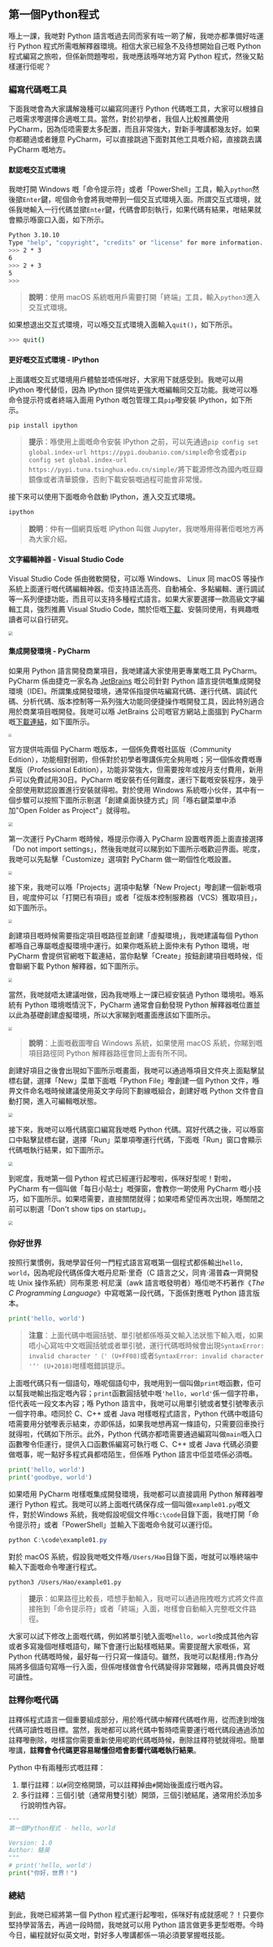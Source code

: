 ## 第一個Python程式

喺上一課，我哋對 Python 語言嘅過去同而家有咗一啲了解，我哋亦都準備好咗運行 Python 程式所需嘅解釋器環境。相信大家已經急不及待想開始自己嘅 Python 程式編寫之旅啦，但係新問題嚟啦，我哋應該喺咩地方寫 Python 程式，然後又點樣運行佢呢？

### 編寫代碼嘅工具

下面我哋會為大家講解幾種可以編寫同運行 Python 代碼嘅工具，大家可以根據自己嘅需求嚟選擇合適嘅工具。當然，對於初學者，我個人比較推薦使用 PyCharm，因為佢唔需要太多配置，而且非常強大，對新手嚟講都幾友好。如果你都聽過或者鍾意 PyCharm，可以直接跳過下面對其他工具嘅介紹，直接跳去講 PyCharm 嘅地方。

#### 默認嘅交互式環境

我哋打開 Windows 嘅「命令提示符」或者「PowerShell」工具，輸入`python`然後撳`Enter`鍵，呢個命令會將我哋帶到一個交互式環境入面。所謂交互式環境，就係我哋輸入一行代碼並撳`Enter`鍵，代碼會即刻執行，如果代碼有結果，咁結果就會顯示喺窗口入面，如下所示。

```Bash
Python 3.10.10
Type "help", "copyright", "credits" or "license" for more information.
>>> 2 * 3
6
>>> 2 + 3
5
>>>
```

> **說明**：使用 macOS 系統嘅用戶需要打開「終端」工具，輸入`python3`進入交互式環境。

如果想退出交互式環境，可以喺交互式環境入面輸入`quit()`，如下所示。

```Bash
>>> quit()
```

#### 更好嘅交互式環境 - IPython

上面講嘅交互式環境用戶體驗並唔係咁好，大家用下就感受到。我哋可以用 IPython 嚟代替佢，因為 IPython 提供咗更強大嘅編輯同交互功能。我哋可以喺命令提示符或者終端入面用 Python 嘅包管理工具`pip`嚟安裝 IPython，如下所示。

```bash
pip install ipython
```

> **提示**：喺使用上面嘅命令安裝 IPython 之前，可以先通過`pip config set global.index-url https://pypi.doubanio.com/simple`命令或者`pip config set global.index-url https://pypi.tuna.tsinghua.edu.cn/simple/`將下載源修改為國內嘅豆瓣鏡像或者清華鏡像，否則下載安裝嘅過程可能會非常慢。

接下來可以使用下面嘅命令啟動 IPython，進入交互式環境。

```bash
ipython
```

> **說明**：仲有一個網頁版嘅 IPython 叫做 Jupyter，我哋喺用得著佢嘅地方再為大家介紹。

#### 文字編輯神器 - Visual Studio Code

Visual Studio Code 係由微軟開發，可以喺 Windows、 Linux 同 macOS 等操作系統上面運行嘅代碼編輯神器。佢支持語法高亮、自動補全、多點編輯、運行調試等一系列便捷功能，而且可以支持多種程式語言。如果大家要選擇一款高級文字編輯工具，強烈推薦 Visual Studio Code，關於佢嘅[下載](https://code.visualstudio.com/)、安裝同使用，有興趣嘅讀者可以自行研究。

<img src="res/day02/visual_studio_code.png" style="zoom:50%;">

#### 集成開發環境 - PyCharm

如果用 Python 語言開發商業項目，我哋建議大家使用更專業嘅工具 PyCharm。PyCharm 係由捷克一家名為 [JetBrains](https://www.jetbrains.com/) 嘅公司針對 Python 語言提供嘅集成開發環境（IDE)。所謂集成開發環境，通常係指提供咗編寫代碼、運行代碼、調試代碼、分析代碼、版本控制等一系列強大功能同便捷操作嘅開發工具，因此特別適合用於商業項目嘅開發。我哋可以喺 JetBrains 公司嘅官方網站上面搵到 PyCharm 嘅[下載連結](<https://www.jetbrains.com/pycharm/download>)，如下圖所示。

<img src="res/day02/pycharm_download_page.png" style="zoom:40%;">

官方提供咗兩個 PyCharm 嘅版本，一個係免費嘅社區版（Community Edition），功能相對弱啲，但係對於初學者嚟講係完全夠用嘅；另一個係收費嘅專業版（Professional Edition），功能非常強大，但需要按年或按月支付費用，新用戶可以免費試用30日。PyCharm 嘅安裝冇任何難度，運行下載嘅安裝程序，幾乎全部使用默認設置進行安裝就得啦。對於使用 Windows 系統嘅小伙伴，其中有一個步驟可以按照下圖所示剔選「創建桌面快捷方式」同「喺右鍵菜單中添加"Open Folder as Project"」就得啦。

<img src="res/day02/using_pycharm_1.png" style="zoom:50%;">

第一次運行 PyCharm 嘅時候，喺提示你導入 PyCharm 設置嘅界面上面直接選擇「Do not import settings」，然後我哋就可以睇到如下圖所示嘅歡迎界面。呢度，我哋可以先點擊「Customize」選項對 PyCharm 做一啲個性化嘅設置。

<img src="res/day02/using_pycharm_2.png" style="zoom:45%;">

接下來，我哋可以喺「Projects」選項中點擊「New Project」嚟創建一個新嘅項目，呢度仲可以「打開已有項目」或者「從版本控制服務器（VCS）獲取項目」，如下圖所示。

<img src="res/day02/using_pycharm_3.png" style="zoom:45%;">

創建項目嘅時候需要指定項目嘅路徑並創建「虛擬環境」，我哋建議每個 Python 都喺自己專屬嘅虛擬環境中運行。如果你嘅系統上面仲未有 Python 環境，咁 PyCharm 會提供官網嘅下載連結，當你點擊「Create」按鈕創建項目嘅時候，佢會聯網下載 Python 解釋器，如下圖所示。

<img src="res/day02/using_pycharm_4.png" style="zoom:45%;">

當然，我哋就唔太建議咁做，因為我哋喺上一課已經安裝過 Python 環境啦。喺系統有 Python 環境嘅情況下，PyCharm 通常會自動發現 Python 解釋器嘅位置並以此為基礎創建虛擬環境，所以大家睇到嘅畫面應該如下圖所示。

<img src="res/day02/using_pycharm_5.png" style="zoom:45%;">

> **說明**：上面嘅截圖嚟自 Windows 系統，如果使用 macOS 系統，你睇到嘅項目路徑同 Python 解釋器路徑會同上面有所不同。

創建好項目之後會出現如下圖所示嘅畫面，我哋可以通過喺項目文件夾上面點擊鼠標右鍵，選擇「New」菜單下面嘅「Python File」嚟創建一個 Python 文件，喺畀文件命名嘅時候建議使用英文字母同下劃線嘅組合，創建好嘅 Python 文件會自動打開，進入可編輯嘅狀態。

<img src="res/day02/using_pycharm_6.png" style="zoom:50%;">

接下來，我哋可以喺代碼窗口編寫我哋嘅 Python 代碼。寫好代碼之後，可以喺窗口中點擊鼠標右鍵，選擇「Run」菜單項嚟運行代碼，下面嘅「Run」窗口會顯示代碼嘅執行結果，如下圖所示。

<img src="res/day02/using_pycharm_7.png" style="zoom:50%;">

到呢度，我哋第一個 Python 程式已經運行起嚟啦，係咪好型呢！對啦，PyCharm 有一個叫做「每日小貼士」嘅彈窗，會教你一啲使用 PyCharm 嘅小技巧，如下圖所示。如果唔需要，直接關閉就得；如果唔希望佢再次出現，喺關閉之前可以剔選「Don't show tips on startup」。

<img src="res/day02/using_pycharm_8.png" style="zoom:50%;">

### 你好世界

按照行業慣例，我哋學習任何一門程式語言寫嘅第一個程式都係輸出`hello, world`，因為呢段代碼係偉大嘅丹尼斯·里奇（C 語言之父，同肯·湯普森一齊開發咗 Unix 操作系統）同布萊恩·柯尼漢（awk 語言嘅發明者）喺佢哋不朽著作《*The C Programming Language*》中寫嘅第一段代碼，下面係對應嘅 Python 語言版本。

```python
print('hello, world')
```

> **注意**：上面代碼中嘅圓括號、單引號都係喺英文輸入法狀態下輸入嘅，如果唔小心寫咗中文嘅圓括號或者單引號，運行代碼嘅時候會出現`SyntaxError: invalid character '（' (U+FF08)`或者`SyntaxError: invalid character '‘' (U+2018)`咁樣嘅錯誤提示。

上面嘅代碼只有一個語句，喺呢個語句中，我哋用到一個叫做`print`嘅函數，佢可以幫我哋輸出指定嘅內容；`print`函數圓括號中嘅`'hello, world'`係一個字符串，佢代表咗一段文本內容；喺 Python 語言中，我哋可以用單引號或者雙引號嚟表示一個字符串。唔同於 C、C++ 或者 Java 咁樣嘅程式語言，Python 代碼中嘅語句唔需要用分號嚟表示結束，亦即係話，如果我哋想再寫一條語句，只需要回車換行就得啦，代碼如下所示。此外，Python 代碼亦都唔需要通過編寫叫做`main`嘅入口函數嚟令佢運行，提供入口函數係編寫可執行嘅 C、C++ 或者 Java 代碼必須要做嘅事，呢一點好多程式員都唔陌生，但係喺 Python 語言中佢並唔係必須嘅。

```python
print('hello, world')
print('goodbye, world')
```

如果唔用 PyCharm 咁樣嘅集成開發環境，我哋都可以直接調用 Python 解釋器嚟運行 Python 程式。我哋可以將上面嘅代碼保存成一個叫做`example01.py`嘅文件，對於Windows 系統，我哋假設呢個文件喺`C:\code`目錄下面，我哋打開「命令提示符」或者「PowerShell」並輸入下面嘅命令就可以運行佢。

```powershell
python C:\code\example01.py
```

對於 macOS 系統，假設我哋嘅文件喺`/Users/Hao`目錄下面，咁就可以喺終端中輸入下面嘅命令嚟運行程式。

```Bash
python3 /Users/Hao/example01.py
```

> **提示**：如果路徑比較長，唔想手動輸入，我哋可以通過拖拽嘅方式將文件直接拖到「命令提示符」或者「終端」入面，咁樣會自動輸入完整嘅文件路徑。

大家可以試下修改上面嘅代碼，例如將單引號入面嘅`hello, world`換成其他內容或者多寫幾個咁樣嘅語句，睇下會運行出點樣嘅結果。需要提醒大家嘅係，寫 Python 代碼嘅時候，最好每一行只寫一條語句。雖然，我哋可以點樣用`;`作為分隔將多個語句寫喺一行入面，但係咁樣做會令代碼變得非常難睇，唔再具備良好嘅可讀性。

### 註釋你嘅代碼

註釋係程式語言一個重要組成部分，用於喺代碼中解釋代碼嘅作用，從而達到增強代碼可讀性嘅目標。當然，我哋都可以將代碼中暫時唔需要運行嘅代碼段通過添加註釋嚟刪除，咁樣當你需要重新使用呢啲代碼嘅時候，刪除註釋符號就得啦。簡單嚟講，**註釋會令代碼更容易睇懂但唔會影響代碼嘅執行結果**。

Python 中有兩種形式嘅註釋：

1. 單行註釋：以`#`同空格開頭，可以註釋掉由`#`開始後面成行嘅內容。
2. 多行註釋：三個引號（通常用雙引號）開頭，三個引號結尾，通常用於添加多行說明性內容。

```python
"""
第一個Python程式 - hello, world

Version: 1.0
Author: 駱昊
"""
# print('hello, world')
print("你好，世界！")
```

### 總結

到此，我哋已經將第一個 Python 程式運行起嚟啦，係咪好有成就感呢？！只要你堅持學習落去，再過一段時間，我哋就可以用 Python 語言做更多更型嘅嘢。今時今日，編程就好似英文咁，對好多人嚟講都係一項必須要掌握嘅技能。
